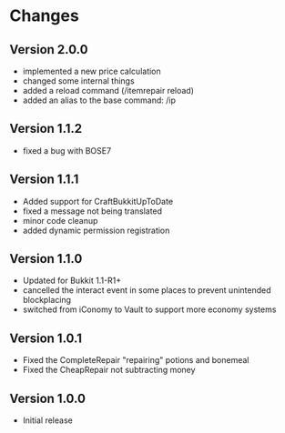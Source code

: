 Changes
=======

Version 2.0.0
-------------
- implemented a new price calculation
- changed some internal things
- added a reload command (/itemrepair reload)
- added an alias to the base command: /ip <action>

Version 1.1.2
-------------
- fixed a bug with BOSE7

Version 1.1.1
-------------
- Added support for CraftBukkitUpToDate
- fixed a message not being translated
- minor code cleanup
- added dynamic permission registration

Version 1.1.0
-------------
- Updated for Bukkit 1.1-R1+
- cancelled the interact event in some places to prevent unintended blockplacing
- switched from iConomy to Vault to support more economy systems

Version 1.0.1
-------------
- Fixed the CompleteRepair "repairing" potions and bonemeal
- Fixed the CheapRepair not subtracting money

Version 1.0.0
-------------
- Initial release
